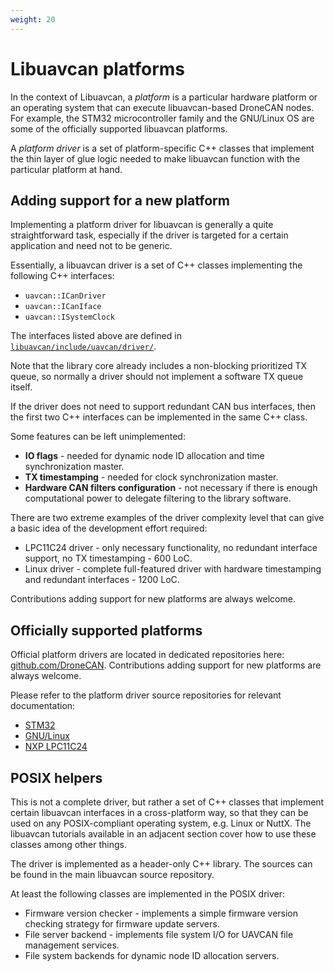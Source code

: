```yaml
---
weight: 20
---
```


# Libuavcan platforms

In the context of Libuavcan, a *platform* is a particular hardware platform or an operating system that can
execute libuavcan-based DroneCAN nodes.
For example, the STM32 microcontroller family and the GNU/Linux OS are some of the officially supported
libuavcan platforms.

A *platform driver* is a set of platform-specific C++ classes that implement the thin layer of
glue logic needed to make libuavcan function with the particular platform at hand.

## Adding support for a new platform

Implementing a platform driver for libuavcan is generally a quite straightforward task,
especially if the driver is targeted for a certain application and need not to be generic.

Essentially, a libuavcan driver is a set of C++ classes implementing the following C++ interfaces:

* `uavcan::ICanDriver`
* `uavcan::ICanIface`
* `uavcan::ISystemClock`

The interfaces listed above are defined in
[`libuavcan/include/uavcan/driver/`](https://github.com/DroneCAN/libuavcan/blob/master/libuavcan/include/uavcan/driver).

Note that the library core already includes a non-blocking prioritized TX queue, so normally a driver should not
implement a software TX queue itself.

If the driver does not need to support redundant CAN bus interfaces,
then the first two C++ interfaces can be implemented in the same C++ class.

Some features can be left unimplemented:

* **IO flags** - needed for dynamic node ID allocation and time synchronization master.
* **TX timestamping** - needed for clock synchronization master.
* **Hardware CAN filters configuration** -
not necessary if there is enough computational power to delegate filtering to the library software.

There are two extreme examples of the driver complexity level that can give a basic idea of the development effort required:

* LPC11C24 driver - only necessary functionality, no redundant interface support, no TX timestamping - 600 LoC.
* Linux driver - complete full-featured driver with hardware timestamping and redundant interfaces - 1200 LoC.

Contributions adding support for new platforms are always welcome.

## Officially supported platforms

Official platform drivers are located in dedicated repositories here:
[github.com/DroneCAN](https://github.com/DroneCAN).
Contributions adding support for new platforms are always welcome.

Please refer to the platform driver source repositories for relevant documentation:

* [STM32](https://github.com/DroneCAN/libuavcan_stm32)
* [GNU/Linux](https://github.com/DroneCAN/libuavcan_linux)
* [NXP LPC11C24](https://github.com/DroneCAN/libuavcan_lpc11c24)

## POSIX helpers

This is not a complete driver,
but rather a set of C++ classes that implement certain libuavcan interfaces in a cross-platform way,
so that they can be used on any POSIX-compliant operating system,
e.g. Linux or NuttX.
The libuavcan tutorials available in an adjacent section cover how to use these classes among other things.

The driver is implemented as a header-only C++ library.
The sources can be found in the main libuavcan source repository.

At least the following classes are implemented in the POSIX driver:

* Firmware version checker - implements a simple firmware version checking strategy for firmware update servers.
* File server backend - implements file system I/O for UAVCAN file management services.
* File system backends for dynamic node ID allocation servers.

